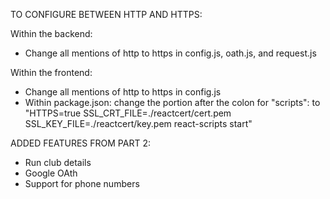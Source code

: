 TO CONFIGURE BETWEEN HTTP AND HTTPS:

Within the backend: 
- Change all mentions of http to https in config.js, oath.js, and request.js

Within the frontend:
- Change all mentions of http to https in config.js
- Within package.json: change the portion after the colon for "scripts": to "HTTPS=true SSL_CRT_FILE=./reactcert/cert.pem SSL_KEY_FILE=./reactcert/key.pem react-scripts start"

ADDED FEATURES FROM PART 2:
- Run club details
- Google OAth
- Support for phone numbers
